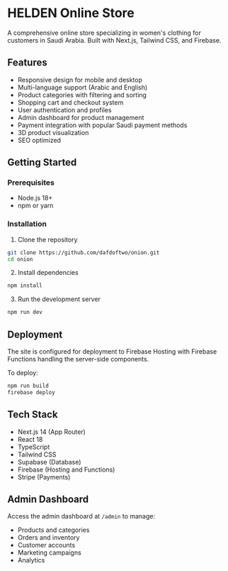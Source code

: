 # HELDEN Online Store

A comprehensive online store specializing in women's clothing for customers in Saudi Arabia. Built with Next.js, Tailwind CSS, and Firebase.

## Features

- Responsive design for mobile and desktop
- Multi-language support (Arabic and English)
- Product categories with filtering and sorting
- Shopping cart and checkout system
- User authentication and profiles
- Admin dashboard for product management
- Payment integration with popular Saudi payment methods
- 3D product visualization
- SEO optimized

## Getting Started

### Prerequisites

- Node.js 18+ 
- npm or yarn

### Installation

1. Clone the repository
```bash
git clone https://github.com/dafdoftwo/onion.git
cd onion
```

2. Install dependencies
```bash
npm install
```

3. Run the development server
```bash
npm run dev
```

## Deployment

The site is configured for deployment to Firebase Hosting with Firebase Functions handling the server-side components.

To deploy:

```bash
npm run build
firebase deploy
```

## Tech Stack

- Next.js 14 (App Router)
- React 18
- TypeScript
- Tailwind CSS
- Supabase (Database)
- Firebase (Hosting and Functions)
- Stripe (Payments)

## Admin Dashboard

Access the admin dashboard at `/admin` to manage:
- Products and categories
- Orders and inventory
- Customer accounts
- Marketing campaigns
- Analytics 